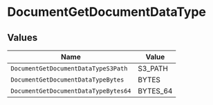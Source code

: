 # DocumentGetDocumentDataType


## Values

| Name                                 | Value                                |
| ------------------------------------ | ------------------------------------ |
| `DocumentGetDocumentDataTypeS3Path`  | S3_PATH                              |
| `DocumentGetDocumentDataTypeBytes`   | BYTES                                |
| `DocumentGetDocumentDataTypeBytes64` | BYTES_64                             |